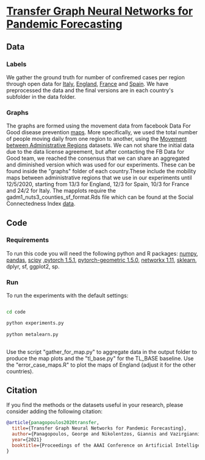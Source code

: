 # [Transfer Graph Neural Networks for Pandemic Forecasting](https://arxiv.org/abs/2009.08388)


## Data


### Labels

We gather the ground truth for number of confiremed cases per region through open data for [Italy](https://github.com/pcm-dpc/COVID-19/blob/master/dati-province/dpc-covid19-ita-province.csv),
[England](https://coronavirus.data.gov.uk), [France](https://www.data.gouv.fr/en/datasets/donnees-relatives-aux-tests-de-depistage-de-covid-19-realises-en-laboratoire-de-ville/) and [Spain](https://code.montera34.com:4443/numeroteca/covid19/-/blob/master/data/output/spain/covid19-provincias-spain_consolidated.csv}}).
We have preprocessed the data and the final versions are in each country's subfolder in the data folder.


### Graphs

The graphs are formed using the movement data from facebook Data For Good disease prevention [maps](https://dataforgood.fb.com/docs/covid19/). More specifically, we used the total number of people moving daily from one region to another, using the [Movement between Administrative Regions](https://dataforgood.fb.com/tools/movement-range-maps/) datasets. We can not share the initial data due to the data license agreement, but after contacting the FB Data for Good team, we reached the consensus that we can share an aggregated and diminished version which was used for our experiments. 
These can be found inside the "graphs" folder of each country.These include the mobility maps between administrative regions that we use in our experiments until 12/5/2020, starting from 13/3 for England, 12/3 for Spain, 10/3 for France and 24/2 for Italy.
The mapplots require the gadm1_nuts3_counties_sf_format.Rds file which can be found at the Social Connectedness Index [data](https://dataforgood.fb.com/tools/social-connectedness-index/).



## Code

### Requirements
To run this code you will need the following python and R packages:
[numpy](https://www.numpy.org/), [pandas](https://pandas.pydata.org/), [scipy](https://www.scipy.org/) ,[pytorch 1.5.1](https://pytorch.org/), [pytorch-geometric 1.5.0](https://github.com/rusty1s/pytorch_geometric), [networkx 1.11](https://networkx.github.io/), [sklearn](https://scikit-learn.org/stable/), dplyr, sf, ggplot2, sp.

### Run
To run the experiments with the default settings:

```bash

cd code

python experiments.py
 
python metalearn.py
 
```

Use the script "gather_for_map.py" to aggregate data in the output folder to produce the map plots and the "tl_base.py" for the TL_BASE baseline. Use the "error_case_maps.R" to plot the maps of England (adjust  it for the other countries). 

## Citation

If you find the methods or the datasets useful in your research, please consider adding the following citation:

```bibtex
@article{panagopoulos2020transfer,
  title={Transfer Graph Neural Networks for Pandemic Forecasting},
  author={Panagopoulos, George and Nikolentzos, Giannis and Vazirgiannis, Michalis},
  year={2021}
  booktitle={Proceedings of the AAAI Conference on Artificial Intelligence},
}
```
